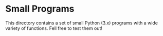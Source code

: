 # Small Programs
This directory contains a set of small Python (3.x) programs with a wide variety of functions.
Fell free to test them out!
